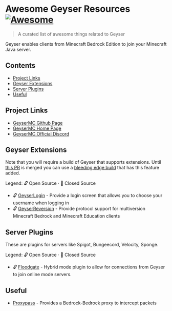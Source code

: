 # Awesome Geyser Resources [![Awesome](https://awesome.re/badge.svg)](https://awesome.re)

> A curated list of awesome things related to Geyser

Geyser enables clients from Minecraft Bedrock Edition to join your Minecraft Java server.

## Contents

- [Project Links](#project-links)
- [Geyser Extensions](#geyser-extensions)
- [Server Plugins](#server-plugins)
- [Useful](#useful)

## Project Links

- [GeyserMC Github Page](https://github.com/GeyserMC)
- [GeyserMC Home Page](https://geysermc.org/)
- [GeyserMC Official Discord](https://discord.geysermc.org/)

## Geyser Extensions

Note that you will require a build of Geyser that supports extensions. Until [this PR](https://github.com/GeyserMC/Geyser/pull/742) is merged you can use a [bleeding edge build](https://github.com/bundabrg/Geyser/releases)
that has this feature added.


Legend: 🔓 Open Source · 🔐 Closed Source

- 🔓 [GeyserLogin](https://github.com/bundabrg/GeyserLogin) - Provide a login screen that allows you to choose your username when logging in
- 🔓 [GeyserReversion](https://github.com/bundabrg/GeyserReversion) - Provide protocol support for multiversion Minecraft Bedrock and Minecraft Education clients


## Server Plugins

These are plugins for servers like Spigot, Bungeecord, Velocity, Sponge.

Legend: 🔓 Open Source · 🔐 Closed Source

- 🔓 [Floodgate](https://github.com/GeyserMC/Floodgate) - Hybrid mode plugin to allow for connections from Geyser to join online mode servers.


## Useful

- [Proxypass](https://github.com/CloudburstMC/ProxyPass) - Provides a Bedrock-Bedrock proxy to intercept packets

